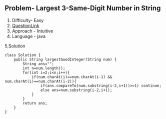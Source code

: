 ## Problem- Largest 3-Same-Digit Number in String
1. Difficulty- Easy 
2. [QuestionLink](https://leetcode.com/problems/largest-3-same-digit-number-in-string/description/)
3. Approach -  Intuitive
4. Language - java


5.Solution
 
 
    class Solution {
        public String largestGoodInteger(String num) {
            String ans="";
            int n=num.length();
            for(int i=2;i<n;i++){
                if(num.charAt(i)==num.charAt(i-1) && num.charAt(i)==num.charAt(i-2)){
                    if(ans.compareTo(num.substring(i-2,i+1))>=1) continue;
                    else ans=num.substring(i-2,i+1);
                }
            }
            return ans;
        }
    }
